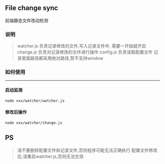 ## File change sync
前端静态文件改动检测

### 说明
> watcher.js 负责记录修改的文件,写入记录文件中, 需要一开始就开启
> change.js 负责对记录修改的文件进行操作
> config.js 负责读取配置文件
> 记录里面路径都采用绝对路径,暂不支持window

### 如何使用
------
#### 启动监测
`node xxx/watcher/watcher.js`

#### 修改后操作
`node xxx/watcher/change.js`

## PS
> 请不要删除配置文件和记录文件,否则程序可能无法正确执行
> 配置文件修改后,请重启watcher.js,否则无法生效